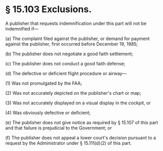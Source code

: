 # § 15.103   Exclusions.

A publisher that requests indemnification under this part will not be indemnified if— 


(a) The complaint filed against the publisher, or demand for payment against the publisher, first occurred before December 19, 1985; 


(b) The publisher does not negotiate a good faith settlement; 


(c) The publisher does not conduct a good faith defense; 


(d) The defective or deficient flight procedure or airway—


(1) Was not promulgated by the FAA; 


(2) Was not accurately depicted on the publisher's chart or map; 


(3) Was not accurately displayed on a visual display in the cockpit, or 


(4) Was obviously defective or deficient; 


(e) The publisher does not give notice as required by § 15.107 of this part and that failure is prejudicial to the Government; or 


(f) The publisher does not appeal a lower court's decision pursuant to a request by the Administrator under § 15.111(d)(2) of this part. 




